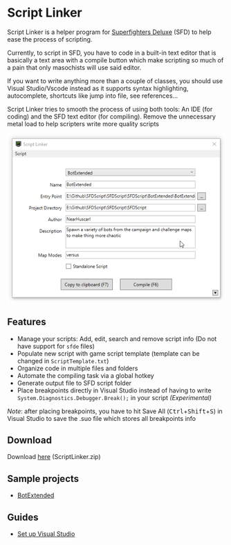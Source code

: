 # Script Linker

Script Linker is a helper program for [Superfighters Deluxe] (SFD) to help ease the process of scripting.

Currently, to script in SFD, you have to code in a built-in text editor that is basically a text area with a compile button which make scripting so much of a pain that only masochists will use said editor.

If you want to write anything more than a couple of classes, you should use Visual Studio/Vscode instead as it supports syntax highlighting, autocomplete, shortcuts like jump into file, see references...

Script Linker tries to smooth the process of using both tools: An IDE (for coding) and the SFD text editor (for compiling). Remove the unnecessary metal load to help scripters write more quality scripts

![Main UI](images/Main_UI.png)

## Features

* Manage your scripts: Add, edit, search and remove script info (Do not have support for `sfde` files)
* Populate new script with game script template (template can be changed in `ScriptTemplate.txt`)
* Organize code in multiple files and folders
* Automate the compiling task via a global hotkey
* Generate output file to SFD script folder
* Place breakpoints directly in Visual Studio instead of having to write `System.Diagnostics.Debugger.Break();` in your script *(Experimental)*

*Note*: after placing breakpoints, you have to hit Save All (<kbd>Ctrl</kbd>+<kbd>Shift</kbd>+<kbd>S</kbd>) in Visual Studio to save the .suo file which stores all breakpoints info

## Download

Download [here](https://github.com/NearHuscarl/ScriptLinker/releases) (ScriptLinker.zip)

## Sample projects

* [BotExtended]

## Guides

* [Set up Visual Studio]


[Superfighters Deluxe]: http://mythologicinteractive.com/SuperfightersDeluxe
[BotExtended]: https://github.com/NearHuscarl/SFDScript/tree/master/SFDScript/BotExtended
[Set up Visual Studio]: https://www.mythologicinteractiveforums.com/viewtopic.php?f=15&t=1588
